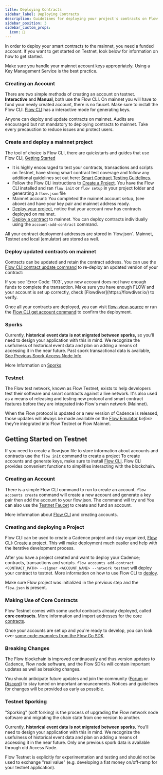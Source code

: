 ```yaml
---
title: Deploying Contracts
sidebar_label: Deploying Contracts
description: Guidelines for deploying your project's contracts on Flow Mainnet
sidebar_position: 3
sidebar_custom_props:
  icon: 🥇  
---
```


In order to deploy your smart contracts to the mainnet, you need a funded account. If you want to get started on Testnet, look below for information on how to get started.

<Callout type="info">
Make sure you handle your mainnet account keys appropriately. Using a Key Management Service is the best practice. 
</Callout>

### Creating an Account

There are two simple methods of creating an account on testnet. **Interactive** and **Manual**, both use the Flow CLI. On mainnet you will have to fund your newly created account, there is no faucet.
Make sure to install the Flow CLI. [Flow CLI](../../tools/flow-cli/accounts/create-accounts.md) has a interactive mode for generating keys.

<Callout type="success">
Anyone can deploy and update contracts on mainnet. Audits are encouraged but not mandatory to deploying contracts to mainnet. Take every precauction to reduce issues and protect users. 
</Callout>

### Create and deploy a mainnet project
The tool of choice is Flow CLI, there are quickstarts and guides that use Flow CLI, [Getting Started](../getting-started/quickstarts/flow-cli)
- It is highly encouraged to test your contracts, transactions and scripts on Testnet, have strong smart contract test coverage and follow any additional guidelines set out here: [Smart Contract Testing Guidelines](./testing.md). 
- Follow the Flow CLI instructions to [Create a Project](../../tools/flow-cli/index.md). You have the Flow CLI installed and ran `flow init` or `flow setup` in your project folder and generating a `flow.json` file
- Mainnet account: You completed the mainnet account setup, (see above) and have your key pair and mainnet address ready.
- [Deploy your project](../../tools/flow-cli/deployment/deploy-project-contracts.md), notice that your account now has contracts deployed on mainnet.
- [Deploy a contract](../../tools/flow-cli/accounts/account-add-contract.md) to mainnet. You can deploy contracts individually using the `account-add-contract` command.

<Callout type="info">
All your contract deployment addresses are stored in `flow.json`. Mainnet, Testnet and local (emulator) are stored as well.
</Callout>

### Deploy updated contracts on mainnet

Contracts can be updated and retain the contract address. You can use the [Flow CLI contract update command](../../tools/flow-cli/accounts/account-update-contract.md) to re-deploy an updated version of your contract:

<Callout type="warning">
If you see `Error Code: 1103`, your new account does not have enough funds to complete the transaction. Make sure you have enough FLOW and your account is set up correctly, check [Flowdiver](https://flowdiver.io/) to verify.
</Callout>

Once all your contracts are deployed, you can visit [flow-view-source](https://flow-view-source.com/) or run the [Flow CLI get account command](../../tools/flow-cli/accounts/get-accounts.md) to confirm the deployment.

### Sporks

Currently, **historical event data is not migrated between sporks,** so you'll need to design your application with this in mind. We recognize the usefulness of historical event data and plan on adding a means of accessing it in the near future. Past spork transactional data is available, [See Previous Spork Access Node Info](../../architecture/node-ops/nodes/node-operation/past-sporks)

More Information on [Sporks](../../architecture/node-ops/nodes/node-operation/spork)


### Testnet


The Flow test network, known as Flow Testnet, exists to help developers test their software and smart contracts against a live network. It's also used as a means of releasing and testing new protocol and smart contract features before they are integrated into Flow's main network (Mainnet).

When the Flow protocol is updated or a new version of Cadence is released, those updates will always be made available on the [Flow Emulator](../../tools/emulator) _before_ they're integrated into Flow Testnet or Flow Mainnet. 

## Getting Started on Testnet

If you need to create a flow.json file to store information about accounts and contracts use the `flow init` command to create a project
<Callout type="info">
To create accounts and generate keys, make sure to install [Flow CLI](../../tools/flow-cli/install). Flow CLI provides convenient functions to simplifies interacting with the blockchain.
</Callout>


### Creating an Account

There is a simple Flow CLI command to run to create an account. `flow accounts create` command will create a new account and generate a key pair then add the account to your flow.json. The command will try and You can also use the [Testnet Faucet](https://testnet-faucet-v2.onflow.org/) to create and fund an account.

More information about [Flow CLI](../../tools/flow-cli/accounts/create-accounts) and creating accounts. 

### Creating and deploying a Project

Flow CLI can be used to create a Cadence project and stay organized, [Flow CLI: Create a project](../../tools/flow-cli). This will make deployment much easiler and help with the iterative development process.

After you have a project created and want to deploy your Cadence; contracts, transactions and scripts. 
`flow accounts add-contract <CONTRACT_PATH> --signer <ACCOUNT_NAME> --network testnet` will deploy your contract to testnet.
More information on how to use Flow CLI to [deploy](../../tools/flow-cli/deployment/deploy-project-contracts.md).

Make sure Flow project was initialized in the previous step and the `flow.json` is present.


### Making Use of Core Contracts

Flow Testnet comes with some useful contracts already deployed, called **core contracts.** More information and import addresses for the [core contracts](../../reference/core-contracts/index.md).

Once your accounts are set up and you're ready to develop, you can look over [some code examples from the Flow Go SDK](https://github.com/onflow/flow-go-sdk/tree/master/examples).


### Breaking Changes

The Flow blockchain is improved continuously and thus version updates to Cadence, Flow node software, and the Flow SDKs will contain important updates as well as breaking changes.

You should anticipate future updates and join the community ([Forum](https://forum.onflow.org/) or [Discord](https://www.onflow.org/discord)) to stay tuned on important announcements. Notices and guidelines for changes will be provided as early as possible.


### Testnet Sporking

"Sporking" (soft forking) is the process of upgrading the Flow network node software and migrating the chain state from one version to another.

Currently, **historical event data is not migrated between sporks.** You'll need to design your application with this in mind. We recognize the usefulness of historical event data and plan on adding a means of accessing it in the near future. Only one previous spork data is available through old Access Node.


<Callout type="warning">
Flow Testnet is explicitly for experimentation and testing and should not be used to exchange "real value" (e.g. developing a fiat money on/off-ramp for your testnet application).
</Callout>



